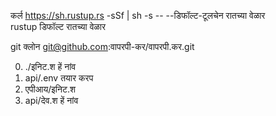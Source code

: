 कर्ल https://sh.rustup.rs -sSf | sh -s -- --डिफॉल्ट-टूलचेन रातच्या वेळार<br>rustup डिफॉल्ट रातच्या वेळार

git क्लोन git@github.com:वापरपी-कर/वापरपी.कर.git

0. ./इनिट.श हें नांव
1. api/.env तयार करप
2. एपीआय/इनिट.श
3. api/देव.श हें नांव